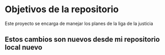 # Objetivos de la repositorio

Este proyecto se encarga de manejar los planes de la liga de la justicia


## Estos cambios son nuevos desde mi repositorio local nuevo